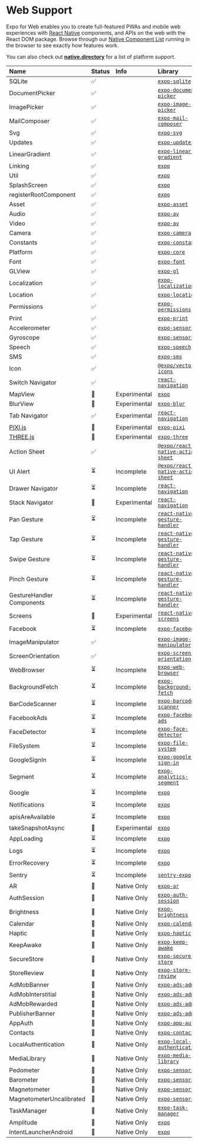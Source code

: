 # Web Support

Expo for Web enables you to create full-featured PWAs and mobile web experiences with [React
Native][react-native-url] components, and APIs on the web with the React DOM package.
Browse through our [Native Component List][examples-url] running in the browser to see exactly how features work.

You can also check out [**native.directory**](http://native.directory/) for a list of platform support.

| Name                      | Status | Info         | Library                                                        |
| :------------------------ | :----- | :----------- | :------------------------------------------------------------- |
| SQLite                    | ✅     |              | [`expo-sqlite`][expo-sqlite]                                   |
| DocumentPicker            | ✅     |              | [`expo-document-picker`][expo-document-picker]                 |
| ImagePicker               | ✅     |              | [`expo-image-picker`][expo-image-picker]                       |
| MailComposer              | ✅     |              | [`expo-mail-composer`][expo-mail-composer]                     |
| Svg                       | ✅     |              | [`expo-svg`][expo-svg]                                         |
| Updates                   | ✅     |              | [`expo-updates`][expo-updates]                                 |
| LinearGradient            | ✅     |              | [`expo-linear-gradient`][expo-linear-gradient]                 |
| Linking                   | ✅     |              | [`expo`][expo]                                                 |
| Util                      | ✅     |              | [`expo`][expo]                                                 |
| SplashScreen              | ✅     |              | [`expo`][expo]                                                 |
| registerRootComponent     | ✅     |              | [`expo`][expo]                                                 |
| Asset                     | ✅     |              | [`expo-asset`][expo-asset]                                     |
| Audio                     | ✅     |              | [`expo-av`][expo-av]                                           |
| Video                     | ✅     |              | [`expo-av`][expo-av]                                           |
| Camera                    | ✅     |              | [`expo-camera`][expo-camera]                                   |
| Constants                 | ✅     |              | [`expo-constants`][expo-constants]                             |
| Platform                  | ✅     |              | [`expo-core`][expo-core]                                       |
| Font                      | ✅     |              | [`expo-font`][expo-font]                                       |
| GLView                    | ✅     |              | [`expo-gl`][expo-gl]                                           |
| Localization              | ✅     |              | [`expo-localization`][expo-localization]                       |
| Location                  | ✅     |              | [`expo-location`][expo-location]                               |
| Permissions               | ✅     |              | [`expo-permissions`][expo-permissions]                         |
| Print                     | ✅     |              | [`expo-print`][expo-print]                                     |
| Accelerometer             | ✅     |              | [`expo-sensors`][expo-sensors]                                 |
| Gyroscope                 | ✅     |              | [`expo-sensors`][expo-sensors]                                 |
| Speech                    | ✅     |              | [`expo-speech`][expo-speech]                                   |
| SMS                       | ✅     |              | [`expo-sms`][expo-sms]                                         |
| Icon                      | ✅     |              | [`@expo/vector-icons`][expo-vector-icons]                      |
| Switch Navigator          | ✅     |              | [`react-navigation`][react-navigation]                         |
| MapView                   | 🔬     | Experimental | [`expo`][expo]                                                 |
| BlurView                  | 🔬     | Experimental | [`expo-blur`][expo-blur]                                       |
| Tab Navigator             | ✅     | Experimental | [`react-navigation`][react-navigation]                         |
| [PIXI.js][pixi]           | 🔬     | Experimental | [`expo-pixi`][expo-pixi]                                       |
| [THREE.js][three]         | 🔬     | Experimental | [`expo-three`][expo-three]                                     |
| Action Sheet              | ✅     |              | [`@expo/react-native-action-sheet`][action-sheet]              |
| UI Alert                  | ⏳     | Incomplete   | [`@expo/react-native-action-sheet`][action-sheet]              |
| Drawer Navigator          | ⏳     | Incomplete   | [`react-navigation`][react-navigation]                         |
| Stack Navigator           | 🔬     | Experimental | [`react-navigation`][react-navigation]                         |
| Pan Gesture               | ⏳     | Incomplete   | [`react-native-gesture-handler`][react-native-gesture-handler] |
| Tap Gesture               | ⏳     | Incomplete   | [`react-native-gesture-handler`][react-native-gesture-handler] |
| Swipe Gesture             | ⏳     | Incomplete   | [`react-native-gesture-handler`][react-native-gesture-handler] |
| Pinch Gesture             | ⏳     | Incomplete   | [`react-native-gesture-handler`][react-native-gesture-handler] |
| GestureHandler Components | ⏳     | Incomplete   | [`react-native-gesture-handler`][react-native-gesture-handler] |
| Screens                   | 🔬     | Experimental | [`react-native-screens`][react-native-screens]                 |
| Facebook                  | ⏳     | Incomplete   | [`expo-facebook`][expo-facebook]                               |
| ImageManipulator          | ✅     |              | [`expo-image-manipulator`][expo-image-manipulator]             |
| ScreenOrientation         | ✅     |              | [`expo-screen-orientation`][expo-screen-orientation]           |
| WebBrowser                | ⏳     | Incomplete   | [`expo-web-browser`][expo-web-browser]                         |
| BackgroundFetch           | ⏳     | Incomplete   | [`expo-background-fetch`][expo-background-fetch]               |
| BarCodeScanner            | ⏳     | Incomplete   | [`expo-barcode-scanner`][expo-barcode-scanner]                 |
| FacebookAds               | ⏳     | Incomplete   | [`expo-facebook-ads`][expo-facebook-ads]                       |
| FaceDetector              | ⏳     | Incomplete   | [`expo-face-detector`][expo-face-detector]                     |
| FileSystem                | ⏳     | Incomplete   | [`expo-file-system`][expo-file-system]                         |
| GoogleSignIn              | ⏳     | Incomplete   | [`expo-google-sign-in`][expo-google-sign-in]                   |
| Segment                   | ⏳     | Incomplete   | [`expo-analytics-segment`][expo-analytics-segment]             |
| Google                    | ⏳     | Incomplete   | [`expo`][expo]                                                 |
| Notifications             | ⏳     | Incomplete   | [`expo`][expo]                                                 |
| apisAreAvailable          | ⏳     | Incomplete   | [`expo`][expo]                                                 |
| takeSnapshotAsync         | 🔬     | Experimental | [`expo`][expo]                                                 |
| AppLoading                | ⏳     | Incomplete   | [`expo`][expo]                                                 |
| Logs                      | ⏳     | Incomplete   | [`expo`][expo]                                                 |
| ErrorRecovery             | ⏳     | Incomplete   | [`expo`][expo]                                                 |
| Sentry                    | ⏳     | Incomplete   | [`sentry-expo`][sentry-expo]                                   |
| AR                        | 📱     | Native Only  | [`expo-ar`][expo-ar]                                           |
| AuthSession               | 📱     | Native Only  | [`expo-auth-session`][expo-auth-session]                       |
| Brightness                | 📱     | Native Only  | [`expo-brightness`][expo-brightness]                           |
| Calendar                  | 📱     | Native Only  | [`expo-calendar`][expo-calendar]                               |
| Haptic                    | 📱     | Native Only  | [`expo-haptic`][expo-haptic]                                   |
| KeepAwake                 | 📱     | Native Only  | [`expo-keep-awake`][expo-keep-awake]                           |
| SecureStore               | 📱     | Native Only  | [`expo-secure-store`][expo-secure-store]                       |
| StoreReview               | 📱     | Native Only  | [`expo-store-review`][expo-store-review]                       |
| AdMobBanner               | 📱     | Native Only  | [`expo-ads-admob`][expo-ads-admob]                             |
| AdMobInterstitial         | 📱     | Native Only  | [`expo-ads-admob`][expo-ads-admob]                             |
| AdMobRewarded             | 📱     | Native Only  | [`expo-ads-admob`][expo-ads-admob]                             |
| PublisherBanner           | 📱     | Native Only  | [`expo-ads-admob`][expo-ads-admob]                             |
| AppAuth                   | 📱     | Native Only  | [`expo-app-auth`][expo-app-auth]                               |
| Contacts                  | 📱     | Native Only  | [`expo-contacts`][expo-contacts]                               |
| LocalAuthentication       | 📱     | Native Only  | [`expo-local-authentication`][expo-local-authentication]       |
| MediaLibrary              | 📱     | Native Only  | [`expo-media-library`][expo-media-library]                     |
| Pedometer                 | 📱     | Native Only  | [`expo-sensors`][expo-sensors]                                 |
| Barometer                 | 📱     | Native Only  | [`expo-sensors`][expo-sensors]                                 |
| Magnetometer              | 📱     | Native Only  | [`expo-sensors`][expo-sensors]                                 |
| MagnetometerUncalibrated  | 📱     | Native Only  | [`expo-sensors`][expo-sensors]                                 |
| TaskManager               | 📱     | Native Only  | [`expo-task-manager`][expo-task-manager]                       |
| Amplitude                 | 📱     | Native Only  | [`expo`][expo]                                                 |
| IntentLauncherAndroid     | 📱     | Native Only  | [`expo`][expo]                                                 |

[react-native-url]: https://facebook.github.io/react-native
[examples-url]: https://github.com/expo/expo/tree/master/apps/native-component-list
[pixi]: https://pixijs.io
[three]: https://threejs.org
[expo]: https://github.com/expo/expo/tree/master/packages/expo
[expo-ar]: https://github.com/expo/expo/tree/master/packages/expo-ar
[expo-auth-session]: https://github.com/expo/expo/tree/master/packages/expo-auth-session
[expo-brightness]: https://github.com/expo/expo/tree/master/packages/expo-brightness
[expo-calendar]: https://github.com/expo/expo/tree/master/packages/expo-calendar
[expo-haptic]: https://github.com/expo/expo/tree/master/packages/expo-haptic
[expo-keep-awake]: https://github.com/expo/expo/tree/master/packages/expo-keep-awake
[expo-secure-store]: https://github.com/expo/expo/tree/master/packages/expo-secure-store
[expo-store-review]: https://github.com/expo/expo/tree/master/packages/expo-store-review
[expo-ads-admob]: https://github.com/expo/expo/tree/master/packages/expo-ads-admob
[expo-app-auth]: https://github.com/expo/expo/tree/master/packages/expo-app-auth
[expo-contacts]: https://github.com/expo/expo/tree/master/packages/expo-contacts
[expo-local-authentication]: https://github.com/expo/expo/tree/master/packages/expo-local-authentication
[expo-media-library]: https://github.com/expo/expo/tree/master/packages/expo-media-library
[expo-sensors]: https://github.com/expo/expo/tree/master/packages/expo-sensors
[expo-task-manager]: https://github.com/expo/expo/tree/master/packages/expo-task-manager
[expo-facebook]: https://github.com/expo/expo/tree/master/packages/expo-facebook
[expo-image-manipulator]: https://github.com/expo/expo/tree/master/packages/expo-image-manipulator
[expo-screen-orientation]: https://github.com/expo/expo/tree/master/packages/expo-screen-orientation
[expo-web-browser]: https://github.com/expo/expo/tree/master/packages/expo-web-browser
[expo-background-fetch]: https://github.com/expo/expo/tree/master/packages/expo-background-fetch
[expo-barcode-scanner]: https://github.com/expo/expo/tree/master/packages/expo-barcode-scanner
[expo-facebook-ads]: https://github.com/expo/expo/tree/master/packages/expo-facebook-ads
[expo-face-detector]: https://github.com/expo/expo/tree/master/packages/expo-face-detector
[expo-file-system]: https://github.com/expo/expo/tree/master/packages/expo-file-system
[expo-google-sign-in]: https://github.com/expo/expo/tree/master/packages/expo-google-sign-in
[sentry-expo]: https://github.com/expo/sentry-expo
[expo-analytics-segment]: https://github.com/expo/expo/tree/master/packages/expo-analytics-segment
[expo-sqlite]: https://github.com/expo/expo/tree/master/packages/expo-sqlite
[expo-document-picker]: https://github.com/expo/expo/tree/master/packages/expo-document-picker
[expo-image-picker]: https://github.com/expo/expo/tree/master/packages/expo-image-picker
[expo-mail-composer]: https://github.com/expo/expo/tree/master/packages/expo-mail-composer
[expo-svg]: https://github.com/expo/expo/tree/master/packages/expo-svg
[expo-updates]: https://github.com/expo/expo/tree/master/packages/expo-updates
[expo-linear-gradient]: https://github.com/expo/expo/tree/master/packages/expo-linear-gradient
[expo-asset]: https://github.com/expo/expo/tree/master/packages/expo-asset
[expo-av]: https://github.com/expo/expo/tree/master/packages/expo-av
[expo-camera]: https://github.com/expo/expo/tree/master/packages/expo-camera
[expo-constants]: https://github.com/expo/expo/tree/master/packages/expo-constants
[expo-core]: https://github.com/expo/expo/tree/master/packages/expo-core
[expo-font]: https://github.com/expo/expo/tree/master/packages/expo-font
[expo-gl]: https://github.com/expo/expo/tree/master/packages/expo-gl
[expo-localization]: https://github.com/expo/expo/tree/master/packages/expo-localization
[expo-location]: https://github.com/expo/expo/tree/master/packages/expo-location
[expo-permissions]: https://github.com/expo/expo/tree/master/packages/expo-permissions
[expo-print]: https://github.com/expo/expo/tree/master/packages/expo-print
[expo-speech]: https://github.com/expo/expo/tree/master/packages/expo-speech
[expo-sms]: https://github.com/expo/expo/tree/master/packages/expo-sms
[react-navigation]: https://github.com/react-navigation/react-navigation
[react-native-gesture-handler]: https://github.com/kmagiera/react-native-gesture-handler
[expo-pixi]: https://github.com/expo/expo-pixi
[expo-three]: https://github.com/expo/expo-three
[react-native-screens]: https://github.com/kmagiera/react-native-screens
[action-sheet]: https://github.com/expo/react-native-action-sheet
[expo-vector-icons]: https://github.com/expo/vector-icons
[expo-blur]: https://github.com/expo/expo/tree/master/packages/expo-blur
